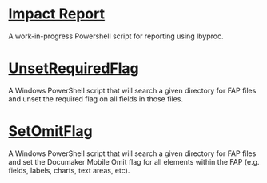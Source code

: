 # [Impact Report](https://github.com/calittle/documaker/tree/master/library-management/ImpactReport)
A work-in-progress Powershell script for reporting using lbyproc.

# [UnsetRequiredFlag](https://github.com/calittle/documaker/tree/master/library-management/ResourceModification/UnsetRequiredFlag.ps1)
 A Windows PowerShell script that will search a given directory for FAP files and unset the required flag on all fields in those files.

# [SetOmitFlag](https://github.com/calittle/documaker/tree/master/library-management/ResourceModification/SetOmitFlag.ps1)
 A Windows PowerShell script that will search a given directory for FAP files and set the Documaker Mobile Omit flag for all elements within the FAP (e.g. fields, labels, charts, text areas, etc).
